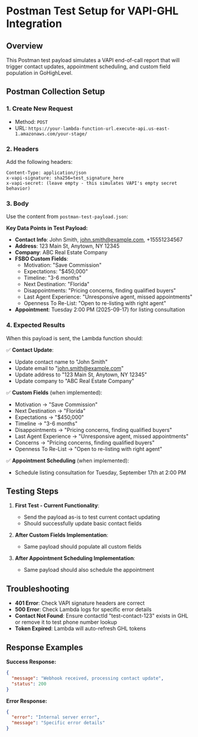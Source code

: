 # Postman Test Setup for VAPI-GHL Integration

## Overview
This Postman test payload simulates a VAPI end-of-call report that will trigger contact updates, appointment scheduling, and custom field population in GoHighLevel.

## Postman Collection Setup

### 1. Create New Request
- Method: `POST`
- URL: `https://your-lambda-function-url.execute-api.us-east-1.amazonaws.com/your-stage/`

### 2. Headers
Add the following headers:
```
Content-Type: application/json
x-vapi-signature: sha256=test_signature_here
x-vapi-secret: (leave empty - this simulates VAPI's empty secret behavior)
```

### 3. Body
Use the content from `postman-test-payload.json`:

**Key Data Points in Test Payload:**
- **Contact Info**: John Smith, john.smith@example.com, +15551234567
- **Address**: 123 Main St, Anytown, NY 12345  
- **Company**: ABC Real Estate Company
- **FSBO Custom Fields**:
  - Motivation: "Save Commission"
  - Expectations: "$450,000" 
  - Timeline: "3-6 months"
  - Next Destination: "Florida"
  - Disappointments: "Pricing concerns, finding qualified buyers"
  - Last Agent Experience: "Unresponsive agent, missed appointments" 
  - Openness To Re-List: "Open to re-listing with right agent"
- **Appointment**: Tuesday 2:00 PM (2025-09-17) for listing consultation

### 4. Expected Results

When this payload is sent, the Lambda function should:

✅ **Contact Update**: 
- Update contact name to "John Smith"
- Update email to "john.smith@example.com" 
- Update address to "123 Main St, Anytown, NY 12345"
- Update company to "ABC Real Estate Company"

✅ **Custom Fields** (when implemented):
- Motivation → "Save Commission"
- Next Destination → "Florida" 
- Expectations → "$450,000"
- Timeline → "3-6 months"
- Disappointments → "Pricing concerns, finding qualified buyers"
- Last Agent Experience → "Unresponsive agent, missed appointments"
- Concerns → "Pricing concerns, finding qualified buyers" 
- Openness To Re-List → "Open to re-listing with right agent"

✅ **Appointment Scheduling** (when implemented):
- Schedule listing consultation for Tuesday, September 17th at 2:00 PM

## Testing Steps

1. **First Test - Current Functionality**:
   - Send the payload as-is to test current contact updating
   - Should successfully update basic contact fields
   
2. **After Custom Fields Implementation**:
   - Same payload should populate all custom fields
   
3. **After Appointment Scheduling Implementation**:  
   - Same payload should also schedule the appointment

## Troubleshooting

- **401 Error**: Check VAPI signature headers are correct
- **500 Error**: Check Lambda logs for specific error details
- **Contact Not Found**: Ensure contactId "test-contact-123" exists in GHL or remove it to test phone number lookup
- **Token Expired**: Lambda will auto-refresh GHL tokens

## Response Examples

**Success Response:**
```json
{
  "message": "Webhook received, processing contact update",
  "status": 200
}
```

**Error Response:**
```json
{
  "error": "Internal server error", 
  "message": "Specific error details"
}
```